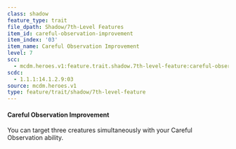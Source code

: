 ```yaml
---
class: shadow
feature_type: trait
file_dpath: Shadow/7th-Level Features
item_id: careful-observation-improvement
item_index: '03'
item_name: Careful Observation Improvement
level: 7
scc:
  - mcdm.heroes.v1:feature.trait.shadow.7th-level-feature:careful-observation-improvement
scdc:
  - 1.1.1:14.1.2.9:03
source: mcdm.heroes.v1
type: feature/trait/shadow/7th-level-feature
---
```


#### Careful Observation Improvement

You can target three creatures simultaneously with your Careful Observation ability.
